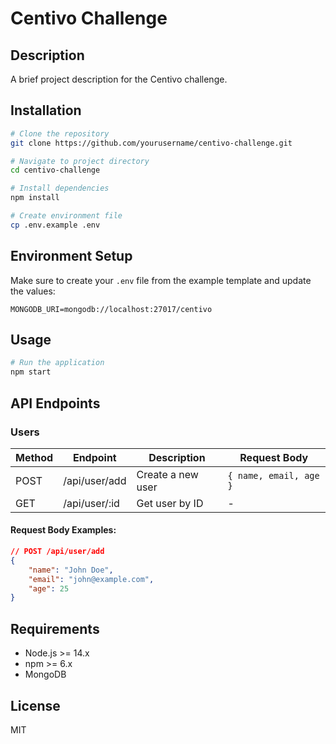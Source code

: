 # Centivo Challenge

## Description

A brief project description for the Centivo challenge.

## Installation

```bash
# Clone the repository
git clone https://github.com/yourusername/centivo-challenge.git

# Navigate to project directory
cd centivo-challenge

# Install dependencies
npm install

# Create environment file
cp .env.example .env
```

## Environment Setup

Make sure to create your `.env` file from the example template and update the values:

```env
MONGODB_URI=mongodb://localhost:27017/centivo
```

## Usage

```bash
# Run the application
npm start
```

## API Endpoints

### Users

| Method | Endpoint      | Description       | Request Body           |
| ------ | ------------- | ----------------- | ---------------------- |
| POST   | /api/user/add | Create a new user | `{ name, email, age }` |
| GET    | /api/user/:id | Get user by ID    | -                      |

#### Request Body Examples:

```json
// POST /api/user/add
{
	"name": "John Doe",
	"email": "john@example.com",
	"age": 25
}
```

## Requirements

- Node.js >= 14.x
- npm >= 6.x
- MongoDB

## License

MIT
